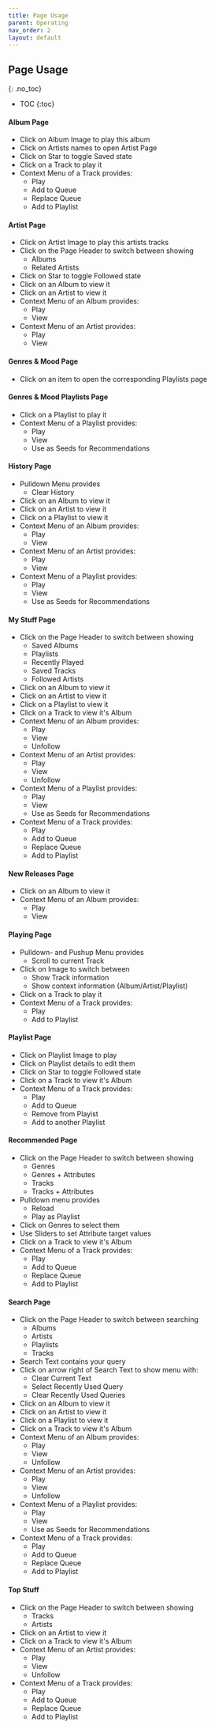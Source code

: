 ```yaml
---
title: Page Usage
parent: Operating
nav_order: 2
layout: default
---
```

## Page Usage
{: .no_toc}

 * TOC
{:toc}

#### Album Page
 * Click on Album Image to play this album
 * Click on Artists names to open Artist Page
 * Click on Star to toggle Saved state
 * Click on a Track to play it
 * Context Menu of a Track provides: 
   * Play
   * Add to Queue
   * Replace Queue
   * Add to Playlist

#### Artist Page
 * Click on Artist Image to play this artists tracks
 * Click on the Page Header to switch between showing
   * Albums
   * Related Artists
 * Click on Star to toggle Followed state
 * Click on an Album to view it
 * Click on an Artist to view it
 * Context Menu of an Album provides: 
   * Play
   * View
 * Context Menu of an Artist provides: 
   * Play
   * View

#### Genres & Mood Page
 * Click on an item to open the corresponding Playlists page

#### Genres & Mood Playlists Page
 * Click on a Playlist to play it
 * Context Menu of a Playlist provides: 
   * Play
   * View
   * Use as Seeds for Recommendations

#### History Page
 * Pulldown Menu provides
    * Clear History 
 * Click on an Album to view it
 * Click on an Artist to view it
 * Click on a Playlist to view it
 * Context Menu of an Album provides: 
   * Play
   * View
 * Context Menu of an Artist provides: 
   * Play
   * View
 * Context Menu of a Playlist provides: 
   * Play
   * View
   * Use as Seeds for Recommendations

#### My Stuff Page
 * Click on the Page Header to switch between showing
   * Saved Albums
   * Playlists
   * Recently Played 
   * Saved Tracks
   * Followed Artists
 * Click on an Album to view it
 * Click on an Artist to view it
 * Click on a Playlist to view it
 * Click on a Track to view it's Album
 * Context Menu of an Album provides: 
   * Play
   * View
   * Unfollow
 * Context Menu of an Artist provides: 
   * Play
   * View
   * Unfollow
 * Context Menu of a Playlist provides: 
   * Play
   * View
   * Use as Seeds for Recommendations
 * Context Menu of a Track provides: 
   * Play
   * Add to Queue
   * Replace Queue
   * Add to Playlist

#### New Releases Page
 * Click on an Album to view it
 * Context Menu of an Album provides: 
   * Play
   * View

#### Playing Page
 * Pulldown- and Pushup Menu provides
    * Scroll to current Track
 * Click on Image to switch between
    * Show Track information
    * Show context information (Album/Artist/Playlist)
 * Click on a Track to play it
 * Context Menu of a Track provides: 
   * Play
   * Add to Playlist

#### Playlist Page
 * Click on Playlist Image to play
 * Click on Playlist details to edit them
 * Click on Star to toggle Followed state
 * Click on a Track to view it's Album
 * Context Menu of a Track provides: 
   * Play
   * Add to Queue
   * Remove from Playist
   * Add to another Playlist

#### Recommended Page
 * Click on the Page Header to switch between showing
   * Genres
   * Genres + Attributes
   * Tracks
   * Tracks + Attributes
 * Pulldown menu provides
   * Reload
   * Play as Playlist
 * Click on Genres to select them
 * Use Sliders to set Attribute target values
 * Click on a Track to view it's Album
 * Context Menu of a Track provides: 
   * Play
   * Add to Queue
   * Replace Queue
   * Add to Playlist

#### Search Page
 * Click on the Page Header to switch between searching
   * Albums
   * Artists
   * Playlists
   * Tracks
 * Search Text contains your query
 * Click on arrow right of Search Text to show menu with:
    * Clear Current Text
    * Select Recently Used Query
    * Clear Recently Used Queries
 * Click on an Album to view it
 * Click on an Artist to view it
 * Click on a Playlist to view it
 * Click on a Track to view it's Album
 * Context Menu of an Album provides: 
   * Play
   * View
   * Unfollow
 * Context Menu of an Artist provides: 
   * Play
   * View
   * Unfollow
 * Context Menu of a Playlist provides: 
   * Play
   * View
   * Use as Seeds for Recommendations
 * Context Menu of a Track provides: 
   * Play
   * Add to Queue
   * Replace Queue
   * Add to Playlist

#### Top Stuff
 * Click on the Page Header to switch between showing
   * Tracks
   * Artists
 * Click on an Artist to view it
 * Click on a Track to view it's Album
 * Context Menu of an Artist provides: 
   * Play
   * View
   * Unfollow
 * Context Menu of a Track provides: 
   * Play
   * Add to Queue
   * Replace Queue
   * Add to Playlist
